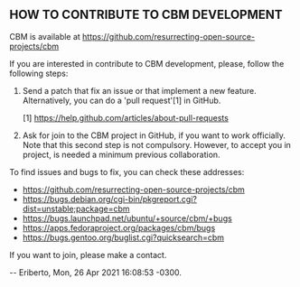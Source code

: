 ## HOW TO CONTRIBUTE TO CBM DEVELOPMENT

CBM is available at https://github.com/resurrecting-open-source-projects/cbm

If you are interested in contribute to CBM development, please, follow
the following steps:

1. Send a patch that fix an issue or that implement a new feature.
   Alternatively, you can do a 'pull request'[1] in GitHub.

   [1] https://help.github.com/articles/about-pull-requests

2. Ask for join to the CBM project in GitHub, if you want to work
   officially. Note that this second step is not compulsory. However,
   to accept you in project, is needed a minimum previous collaboration.


To find issues and bugs to fix, you can check these addresses:

   - https://github.com/resurrecting-open-source-projects/cbm
   - https://bugs.debian.org/cgi-bin/pkgreport.cgi?dist=unstable;package=cbm
   - https://bugs.launchpad.net/ubuntu/+source/cbm/+bugs
   - https://apps.fedoraproject.org/packages/cbm/bugs
   - https://bugs.gentoo.org/buglist.cgi?quicksearch=cbm

If you want to join, please make a contact.

  -- Eriberto, Mon, 26 Apr 2021 16:08:53 -0300.

